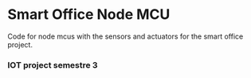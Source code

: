 # Smart Office Node MCU

Code for node mcus with the sensors and actuators for the smart office project.

### IOT project semestre 3
